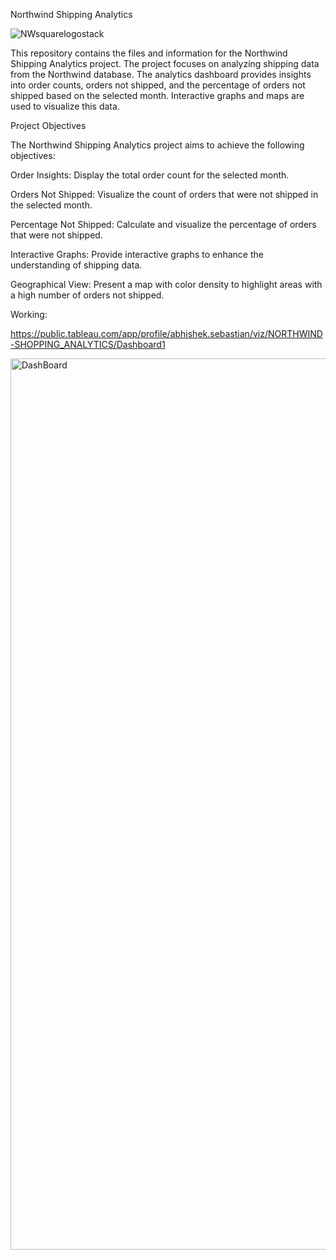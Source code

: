 Northwind Shipping Analytics

![NWsquarelogostack](https://github.com/abby1712/NorthWind-Shipping-Analytics/assets/72368959/e42686c8-8944-4729-8c3e-0fecc470facf)


This repository contains the files and information for the Northwind Shipping Analytics project. 
The project focuses on analyzing shipping data from the Northwind database. 
The analytics dashboard provides insights into order counts, orders not shipped, and the percentage of orders not shipped based on the selected month. Interactive graphs and maps are used to visualize this data.


Project Objectives

The Northwind Shipping Analytics project aims to achieve the following objectives:

Order Insights: Display the total order count for the selected month.

Orders Not Shipped: Visualize the count of orders that were not shipped in the selected month.

Percentage Not Shipped: Calculate and visualize the percentage of orders that were not shipped.

Interactive Graphs: Provide interactive graphs to enhance the understanding of shipping data.

Geographical View: Present a map with color density to highlight areas with a high number of orders not shipped.

Working:

https://public.tableau.com/app/profile/abhishek.sebastian/viz/NORTHWIND-SHOPPING_ANALYTICS/Dashboard1


<img width="1426" alt="DashBoard" src="https://github.com/abby1712/NorthWind-Shipping-Analytics/assets/72368959/6349bd83-d573-4e4c-849d-cc701a5bee48">



